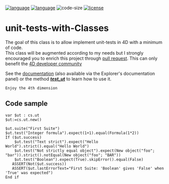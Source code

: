 [![language](https://img.shields.io/static/v1?label=language&message=4d&color=blue)](https://developer.4d.com/)
[![language](https://img.shields.io/github/languages/top/vdelachaux/unit-tests-with-Classes.svg)](https://developer.4d.com/)
![code-size](https://img.shields.io/github/languages/code-size/vdelachaux/unit-tests-with-Classes.svg)
[![license](https://img.shields.io/github/license/vdelachaux/unit-tests-with-Classes)](LICENSE)

# unit-tests-with-Classes

The goal of this class is to allow implement unit-tests in 4D with a minimum of code.
<br/>This class will be augmented according to my needs but I strongly encouraged you to enrich this project through [pull request](https://github.com/vdelachaux/unit-tests-with-Classes/pulls). This can only benefit the [4D developer community](https://discuss.4d.com)

See the [documentation](Documentation/Classes/ut.md) (also available via the Explorer's documentation panel) or the method [***test_ut***](Project/Sources/Methods/test_ut.4dm) to learn how to use it.

`Enjoy the 4th dimension`

## Code sample

```4d
var $ut : cs.ut$ut:=cs.ut.new()$ut.suite("First Suite")$ut.test("Integer formula").expect(1+1).equal(Formula(1*2))
If ($ut.success)		$ut.test("Text strict").expect("Hello World").strict().equal("Hello World")	$ut.test("Not strictly equal object").expect(New object("foo"; "bar")).strict().notEqual(New object("foo"; "BAR"))
	$ut.test("Boolean").expect(True).skipError().equal(False)   ASSERT(Not($ut.success))   ASSERT($ut.lastErrorText="First Suite: 'Boolean' gives 'False' when 'True' was expected")End if ```
